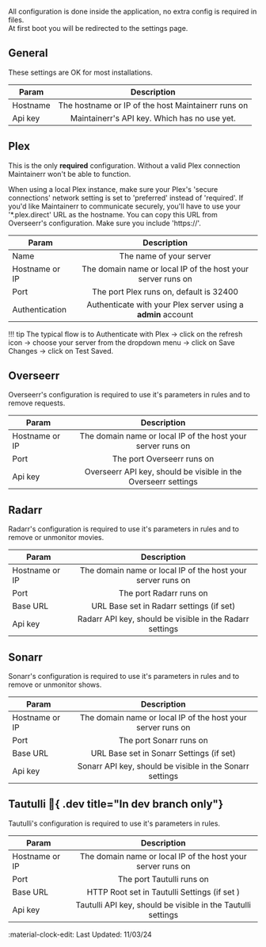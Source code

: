 
All configuration is done inside the application, no extra config is required in files. </br>
At first boot you will be redirected to the settings page.

## General

These settings are OK for most installations.

| Param        | Description           |
| ------------- |:-------------:|
| Hostname      | The hostname or IP of the host Maintainerr runs on |
| Api key       | Maintainerr's API key. Which has no use yet. |

## Plex

This is the only **required** configuration. Without a valid Plex connection Maintainerr won't be able to function.

When using a local Plex instance, make sure your Plex's 'secure connections' network setting is set to 'preferred' instead of 'required'.
If you'd like Maintainerr to communicate securely, you'll have to use your '*.plex.direct' URL as the hostname. You can copy this URL from Overseerr's configuration. Make sure you include 'https://'.

| Param        | Description           |
| ------------- |:-------------:|
| Name          | The name of your server |
| Hostname or IP| The domain name or local IP of the host your server runs on |
| Port          | The port Plex runs on, default is 32400 |
| Authentication| Authenticate with your Plex server using a **admin** account |

!!! tip
    The typical flow is to Authenticate with Plex -> click on the refresh icon -> choose your server from the dropdown menu -> click on Save Changes -> click on Test Saved.

## Overseerr

Overseerr's configuration is required to use it's parameters in rules and to remove requests. </br>

| Param | Description |
| ------------- |:-------------:|
| Hostname or IP| The domain name or local IP of the host your server runs on |
| Port          | The port Overseerr runs on |
| Api key  | Overseerr API key, should be visible in the Overseerr settings |

## Radarr

Radarr's configuration is required to use it's parameters in rules and to remove or unmonitor movies.

| Param | Description           |
| ------------- |:-------------:|
| Hostname or IP| The domain name or local IP of the host your server runs on |
| Port          | The port Radarr runs on |
| Base URL      | URL Base set in Radarr settings (if set)|
| Api key   | Radarr API key, should be visible in the Radarr settings |

## Sonarr

Sonarr's configuration is required to use it's parameters in rules and to remove or unmonitor shows.

| Param | Description           |
| ------------- |:-------------:|
| Hostname or IP| The domain name or local IP of the host your server runs on |
| Port          | The port Sonarr runs on |
| Base URL      | URL Base set in Sonarr Settings (if set)|
| Api key   | Sonarr API key, should be visible in the Sonarr settings |

## Tautulli :test_tube:{ .dev title="In dev branch only"}

Tautulli's configuration is required to use it's parameters in rules.

| Param | Description |
| ------------- |:-------------:|
| Hostname or IP| The domain name or local IP of the host your server runs on |
| Port          | The port Tautulli runs on |
| Base URL      | HTTP Root set in Tautulli Settings (if set )|
| Api key  | Tautulli API key, should be visible in the Tautulli settings |

:material-clock-edit: Last Updated: 11/03/24
